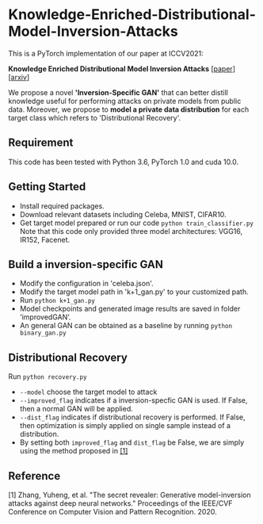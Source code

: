 # Knowledge-Enriched-Distributional-Model-Inversion-Attacks

This is a PyTorch implementation of our paper at ICCV2021:

**Knowledge Enriched Distributional Model Inversion Attacks** \[[paper](https://openaccess.thecvf.com/content/ICCV2021/papers/Chen_Knowledge-Enriched_Distributional_Model_Inversion_Attacks_ICCV_2021_paper.pdf)\]  \[[arxiv](https://arxiv.org/abs/2010.04092)\]

We propose a novel **'Inversion-Specific GAN'** that can better distill knowledge useful for performing attacks on private models from public data. Moreover,  we propose to **model a private data distribution** for each target class which refers to 'Distributional Recovery'.

## Requirement
This code has been tested with Python 3.6, PyTorch 1.0 and cuda 10.0. 

## Getting Started
* Install required packages.
* Download relevant datasets including Celeba, MNIST, CIFAR10.
* Get target model prepared or run our code
    `python train_classifier.py` <br>
    Note that this code only provided three model architectures: VGG16, IR152, Facenet.

## Build a inversion-specific GAN
* Modify the configuration in 'celeba.json'.
* Modify the target model path in 'k+1_gan.py' to your customized path.
* Run
    `python k+1_gan.py`
* Model checkpoints and generated image results are saved in folder ’improvedGAN‘.
* An general GAN can be obtained as a baseline by running
    `python binary_gan.py`


## Distributional Recovery
Run
    `python recovery.py`
    
* `--model` choose the target model to attack
* `--improved_flag` indicates if a inversion-specfic GAN is used. If False, then a normal GAN will be applied.
* `--dist_flag` indicates if distributional recovery is performed. If False, then optimization is simply applied on single sample instead of a distribution.
* By setting both `improved_flag` and `dist_flag` be False, we are simply using the method proposed in [[1]](#1)


## Reference
<a id="1">[1]</a> 
Zhang, Yuheng, et al. "The secret revealer: Generative model-inversion attacks against deep neural networks." Proceedings of the IEEE/CVF Conference on Computer Vision and Pattern Recognition. 2020.
